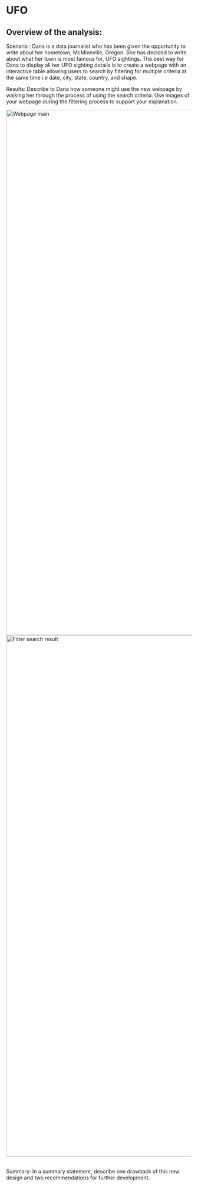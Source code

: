 # UFO

## Overview of the analysis:
Scenario : Dana is a data journalist who has been given the opportunity to write about her hometown, McMinnville, Oregon. She has decided to write about what her town is most famous for, UFO sightings. The best way for Dana to display all her UFO sighting details is to create a webpage with an interactive table allowing users to search by filtering for multiple criteria at the same time i.e date, city, state, country, and shape.


Results: Describe to Dana how someone might use the new webpage by walking her through the process of using the search criteria. Use images of your webpage during the filtering process to support your explanation.



<img width="1424" alt="Webpage main" src="https://user-images.githubusercontent.com/81998045/124375206-ffbcab00-dc6e-11eb-984e-583bac89ca4c.png">



<img width="1414" alt="Filter search result" src="https://user-images.githubusercontent.com/81998045/124375229-2c70c280-dc6f-11eb-89c7-5b27d29d893c.png">







<br>Summary: In a summary statement, describe one drawback of this new design and two recommendations for further development.
